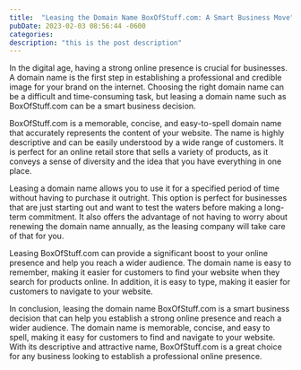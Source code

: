 ```yaml
---
title:  "Leasing the Domain Name BoxOfStuff.com: A Smart Business Move"
pubDate: 2023-02-03 08:56:44 -0600
categories: 
description: "this is the post description"
---
```

In the digital age, having a strong online presence is crucial for businesses. A domain name is the first step in establishing a professional and credible image for your brand on the internet. Choosing the right domain name can be a difficult and time-consuming task, but leasing a domain name such as BoxOfStuff.com can be a smart business decision.

BoxOfStuff.com is a memorable, concise, and easy-to-spell domain name that accurately represents the content of your website. The name is highly descriptive and can be easily understood by a wide range of customers. It is perfect for an online retail store that sells a variety of products, as it conveys a sense of diversity and the idea that you have everything in one place.

Leasing a domain name allows you to use it for a specified period of time without having to purchase it outright. This option is perfect for businesses that are just starting out and want to test the waters before making a long-term commitment. It also offers the advantage of not having to worry about renewing the domain name annually, as the leasing company will take care of that for you.

Leasing BoxOfStuff.com can provide a significant boost to your online presence and help you reach a wider audience. The domain name is easy to remember, making it easier for customers to find your website when they search for products online. In addition, it is easy to type, making it easier for customers to navigate to your website.

In conclusion, leasing the domain name BoxOfStuff.com is a smart business decision that can help you establish a strong online presence and reach a wider audience. The domain name is memorable, concise, and easy to spell, making it easy for customers to find and navigate to your website. With its descriptive and attractive name, BoxOfStuff.com is a great choice for any business looking to establish a professional online presence.
